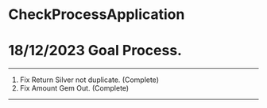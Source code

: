 # CheckProcessApplication
# 18/12/2023 Goal Process.
-----------------------------------------------------------------
1. Fix Return Silver not duplicate. (Complete)
2. Fix Amount Gem Out. (Complete)
-----------------------------------------------------------------
